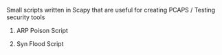 Small scripts written in Scapy that are useful for creating PCAPS / Testing security tools


1. ARP Poison Script

2. Syn Flood Script
